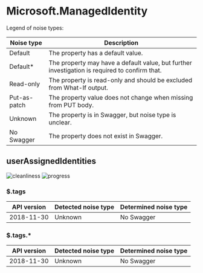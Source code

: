# Microsoft.ManagedIdentity

Legend of noise types:

| Noise type   | Description                                                                                   |
| ------------ | --------------------------------------------------------------------------------------------- |
| Default      | The property has a default value.                                                             |
| Default*     | The property may have a default value, but further investigation is required to confirm that. |
| Read-only    | The property is read-only and should be excluded from What-If output.                         |
| Put-as-patch | The property value does not change when missing from PUT body.                                |
| Unknown      | The property is in Swagger, but noise type is unclear.                                        |
| No Swagger   | The property does not exist in Swagger.                                                       |

## userAssignedIdentities

![cleanliness](https://img.shields.io/badge/cleanliness-60.00%25%20(3%20/%205)-yellowgreen) ![progress](https://img.shields.io/badge/progress-0.00%25%20(0%20/%202)-red)

### \$.tags

| API version | Detected noise type | Determined noise type |
| ----------- | ------------------- | --------------------- |
| 2018-11-30  | Unknown             | No Swagger            |

### \$.tags.*

| API version | Detected noise type | Determined noise type |
| ----------- | ------------------- | --------------------- |
| 2018-11-30  | Unknown             | No Swagger            |

